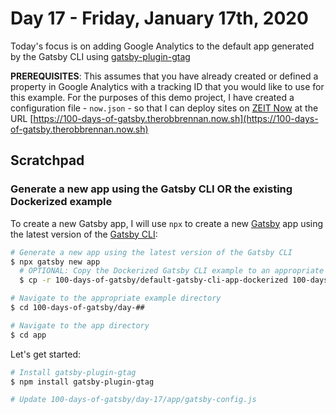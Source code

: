 # Day 17 - Friday, January 17th, 2020

Today's focus is on adding Google Analytics to the default app generated by the Gatsby CLI using [gatsby-plugin-gtag](https://www.gatsbyjs.org/packages/gatsby-plugin-gtag/)

**PREREQUISITES**: This assumes that you have already created or defined a property in Google Analytics with a tracking ID that you would like to use for this example. For the purposes of this demo project, I have created a configuration file - `now.json` - so that I can deploy sites on [ZEIT Now](https://zeit.co/dashboard) at the URL [https://100-days-of-gatsby.therobbrennan.now.sh](https://100-days-of-gatsby.therobbrennan.now.sh)

## Scratchpad

### Generate a new app using the Gatsby CLI OR the existing Dockerized example

To create a new Gatsby app, I will use `npx` to create a new [Gatsby](https://www.gatsbyjs.com) app using the latest version of the [Gatsby CLI](https://www.gatsbyjs.com):

```sh
# Generate a new app using the latest version of the Gatsby CLI
$ npx gatsby new app
  # OPTIONAL: Copy the Dockerized Gatsby CLI example to an appropriate folder for a faster starting point
  $ cp -r 100-days-of-gatsby/default-gatsby-cli-app-dockerized 100-days-of-gatsby/day-##

# Navigate to the appropriate example directory
$ cd 100-days-of-gatsby/day-##

# Navigate to the app directory
$ cd app
```

Let's get started:

```sh
# Install gatsby-plugin-gtag
$ npm install gatsby-plugin-gtag

# Update 100-days-of-gatsby/day-17/app/gatsby-config.js
```

